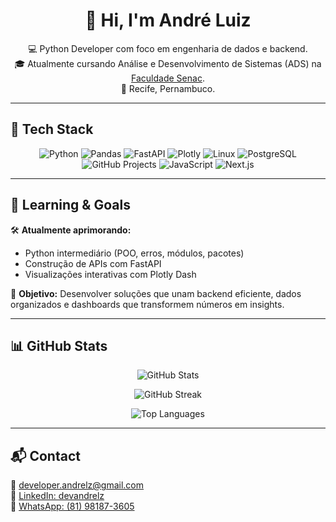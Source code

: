 <h1 align="center">👋 Hi, I'm André Luiz</h1>
<p align="center">
💻 Python Developer com foco em engenharia de dados e backend.<br>
🎓 Atualmente cursando Análise e Desenvolvimento de Sistemas (ADS) na <a href="https://www.pe.senac.br">Faculdade Senac</a>.<br>
📍 Recife, Pernambuco.
</p>

---

## 🚀 Tech Stack

<p align="center">
  <img src="https://img.shields.io/badge/Python-3776AB?style=for-the-badge&logo=python&logoColor=white" alt="Python"/>
  <img src="https://img.shields.io/badge/Pandas-150458?style=for-the-badge&logo=pandas&logoColor=white" alt="Pandas"/>
  <img src="https://img.shields.io/badge/FastAPI-009688?style=for-the-badge&logo=fastapi&logoColor=white" alt="FastAPI"/>
  <img src="https://img.shields.io/badge/Plotly-3F4F75?style=for-the-badge&logo=plotly&logoColor=white" alt="Plotly"/>
  <img src="https://img.shields.io/badge/Linux-FCC624?style=for-the-badge&logo=linux&logoColor=white" alt="Linux"/>
  <img src="https://img.shields.io/badge/PostgreSQL-336791?style=for-the-badge&logo=postgresql&logoColor=white" alt="PostgreSQL"/>
  <img src="https://img.shields.io/badge/GitHub%20Projects-24292F?style=for-the-badge&logo=github&logoColor=white" alt="GitHub Projects"/>
  <img src="https://img.shields.io/badge/JavaScript-F7DF1E?style=for-the-badge&logo=javascript&logoColor=black" alt="JavaScript"/>
  <img src="https://img.shields.io/badge/Next.js-000000?style=for-the-badge&logo=nextdotjs&logoColor=white" alt="Next.js"/>
</p>


---

## 🎯 Learning & Goals

🛠 **Atualmente aprimorando:**  
- Python intermediário (POO, erros, módulos, pacotes)  
- Construção de APIs com FastAPI  
- Visualizações interativas com Plotly Dash  

🚀 **Objetivo:** Desenvolver soluções que unam backend eficiente, dados organizados e dashboards que transformem números em insights.

---

## 📊 GitHub Stats

<p align="center">
  <img src="https://github-readme-stats.vercel.app/api?username=Deezinn&theme=vue-dark&show_icons=true&hide_border=true&count_private=true" alt="GitHub Stats"/>
</p>

<p align="center">
  <img src="https://github-readme-streak-stats.herokuapp.com/?user=Deezinn&theme=vue-dark&hide_border=true" alt="GitHub Streak"/>
</p>

<p align="center">
  <img src="https://github-readme-stats.vercel.app/api/top-langs/?username=Deezinn&theme=vue-dark&show_icons=true&hide_border=true&layout=compact&hide=jupyter%20notebook" alt="Top Languages"/>
</p>

---

## 📬 Contact

📧 [developer.andrelz@gmail.com](mailto:developer.andrelz@gmail.com)  
🔗 [LinkedIn: devandrelz](https://www.linkedin.com/in/devandrelz)  
📱 [WhatsApp: (81) 98187-3605](https://wa.me/5581981873605)
